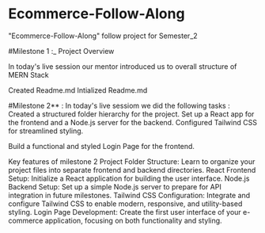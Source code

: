 # Ecommerce-Follow-Along
"Ecommerce-Follow-Along" follow project for Semester_2

#Milestone 1 :_ Project Overview

 In today's live session our mentor introduced us to overall structure of MERN Stack

 Created Readme.md
 Intialized Readme.md

#Milestone 2** : 
In today's live sessiom we did the following tasks :
Created a structured folder hierarchy for the project.
Set up a React app for the frontend and a Node.js server for the backend.
Configured Tailwind CSS for streamlined styling.

Build a functional and styled Login Page for the frontend.

Key features of milestone 2 
Project Folder Structure: Learn to organize your project files into separate frontend and backend directories.
React Frontend Setup: Initialize a React application for building the user interface.
Node.js Backend Setup: Set up a simple Node.js server to prepare for API integration in future milestones.
Tailwind CSS Configuration: Integrate and configure Tailwind CSS to enable modern, responsive, and utility-based styling.
Login Page Development: Create the first user interface of your e-commerce application, focusing on both functionality and styling.